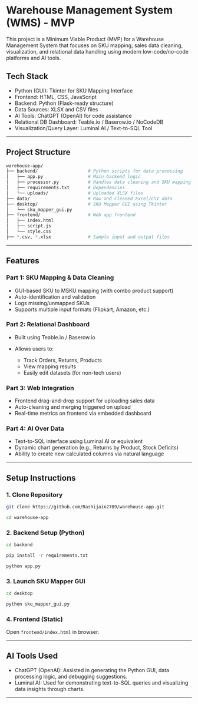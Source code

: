 # Warehouse Management System (WMS) - MVP

This project is a Minimum Viable Product (MVP) for a Warehouse Management System that focuses on SKU mapping, sales data cleaning, visualization, and relational data handling using modern low-code/no-code platforms and AI tools.

## Tech Stack

* Python (GUI): Tkinter for SKU Mapping Interface
* Frontend: HTML, CSS, JavaScript
* Backend: Python (Flask-ready structure)
* Data Sources: XLSX and CSV files
* AI Tools: ChatGPT (OpenAI) for code assistance
* Relational DB Dashboard: Teable.io / Baserow\.io / NoCodeDB
* Visualization/Query Layer: Luminal AI / Text-to-SQL Tool

---

## Project Structure

```bash
warehouse-app/
├── backend/                   # Python scripts for data processing
│   ├── app.py                 # Main backend logic
│   ├── processor.py           # Handles data cleaning and SKU mapping
│   ├── requirements.txt       # Dependencies
│   └── uploads/               # Uploaded XLSX files
├── data/                      # Raw and cleaned Excel/CSV data
├── desktop/                   # SKU Mapper GUI using Tkinter
│   └── sku_mapper_gui.py
├── frontend/                  # Web app frontend
│   ├── index.html
│   ├── script.js
│   └── style.css
├── *.csv, *.xlsx              # Sample input and output files
```

---

## Features

### Part 1: SKU Mapping & Data Cleaning

* GUI-based SKU to MSKU mapping (with combo product support)
* Auto-identification and validation
* Logs missing/unmapped SKUs
* Supports multiple input formats (Flipkart, Amazon, etc.)

### Part 2: Relational Dashboard

* Built using Teable.io / Baserow\.io
* Allows users to:

  * Track Orders, Returns, Products
  * View mapping results
  * Easily edit datasets (for non-tech users)

### Part 3: Web Integration

* Frontend drag-and-drop support for uploading sales data
* Auto-cleaning and merging triggered on upload
* Real-time metrics on frontend via embedded dashboard

### Part 4: AI Over Data

* Text-to-SQL interface using Luminal AI or equivalent
* Dynamic chart generation (e.g., Returns by Product, Stock Deficits)
* Ability to create new calculated columns via natural language

---

## Setup Instructions

### 1. Clone Repository

```bash
git clone https://github.com/Rashijain2709/warehouse-app.git

cd warehouse-app
```

### 2. Backend Setup (Python)

```bash
cd backend

pip install -r requirements.txt

python app.py
```

### 3. Launch SKU Mapper GUI

```bash
cd desktop

python sku_mapper_gui.py
```

### 4. Frontend (Static)

Open `frontend/index.html` in browser.

---

## AI Tools Used

* ChatGPT (OpenAI): Assisted in generating the Python GUI, data processing logic, and debugging suggestions.
* Luminal AI: Used for demonstrating text-to-SQL queries and visualizing data insights through charts.

---

